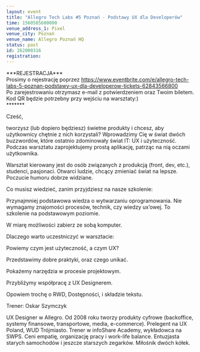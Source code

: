 ```yaml
---
layout: event
title: "Allegro Tech Labs #5 Poznań - Podstawy UX dla Developerów"
time: 1560585600000
venue_address_1: Pixel
venue_city: Poznań
venue_name: Allegro Poznań HQ
status: past
id: 262000316
registration: 
---
```


<p>***REJESTRACJA***
  <br/>Prosimy o rejestrację poprzez
  <a href="https://www.eventbrite.com/e/allegro-tech-labs-5-poznan-podstawy-ux-dla-developerow-tickets-62843566800" class="linkified">https://www.eventbrite.com/e/allegro-tech-labs-5-poznan-podstawy-ux-dla-developerow-tickets-62843566800</a>
  <br/>Po zarejestrowaniu otrzymasz e-mail z potwierdzeniem oraz Twoim biletem. Kod QR będzie potrzebny przy wejściu na warsztaty:)
  <br/>*******</p>
<p>Cześć,</p>
<p>tworzysz (lub dopiero będziesz) świetne produkty i chcesz, aby użytkownicy chętnie z nich korzystali? Wprowadzimy Cię w świat dwóch buzzwordów, które ostatnio zdominowały świat IT: UX i użyteczność. Podczas warsztatu zaprojektujemy prostą aplikację, patrząc
  na nią oczami użytkownika.</p>
<p>Warsztat kierowany jest do osób związanych z produkcją (front, dev, etc.), studenci, pasjonaci. Otwarci ludzie, chcący zmieniać świat na lepsze. Poczucie humoru dobrze widziane.</p>
<p>Co musisz wiedzieć, zanim przyjdziesz na nasze szkolenie:</p>
<p>Przynajmniej podstawowa wiedza o wytwarzaniu oprogramowania. Nie wymagamy znajomości procesów, technik, czy wiedzy ux’owej. To szkolenie na podstawowym poziomie.</p>
<p>W miarę możliwości zabierz ze sobą komputer.</p>
<p>Dlaczego warto uczestniczyć w warsztacie:</p>
<p>Powiemy czym jest użyteczność, a czym UX?</p>
<p>Przedstawimy dobre praktyki, oraz czego unikać.</p>
<p>Pokażemy narzędzia w procesie projektowym.</p>
<p>Przybliżymy współpracę z UX Designerem.</p>
<p>Opowiem trochę o RWD, Dostępności, i składzie tekstu.</p>
<p>Trener: Oskar Szymczyk</p>
<p>UX Designer w Allegro. Od 2008 roku tworzy produkty cyfrowe (backoffice, systemy finansowe, transportowe, media, e-commerce). Prelegent na UX Poland, WUD Trójmiasto. Trener w infoShare Academy, wykładowca na SWPS. Ceni empatię, organizację pracy i work-life
  balance. Entuzjasta starych samochodów i jeszcze starszych zegarków. Miłośnik dwóch kółek.</p>
